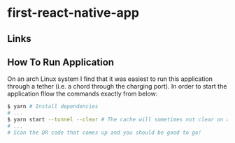 # first-react-native-app

## Links 

## How To Run Application

On an arch Linux system I find that it was easiest to run this application through a tether (i.e. a chord through the charging port). In order to start the application fllow the commands exactly from below:

```bash
$ yarn # Install dependencies
# ...
$ yarn start --tunnel --clear # The cache will sometimes not clear on a refresh during tethering, thus you must clear before each run.
# ...
# Scan the QR code that comes up and you should be good to go!
```
```
